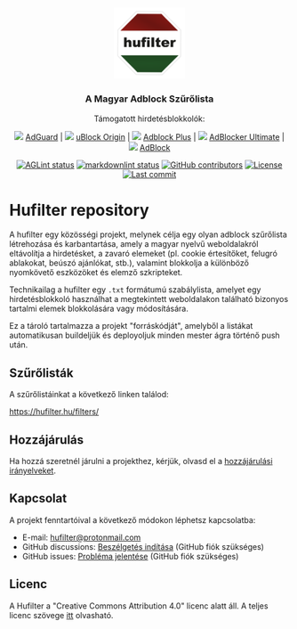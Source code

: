 <!-- markdownlint-disable -->
&nbsp;
<p align="center">
    <img src="https://raw.githubusercontent.com/hufilter/hufilter/master/assets/images/hufilter.svg" width="128rem" alt="hufilter" />
</p>
<h3 align="center">A Magyar Adblock Szűrőlista</h3>
<p align="center">Támogatott hirdetésblokkolók:</p>
<p align="center">
    <a href="https://adguard.com/"><img src="https://gist.githubusercontent.com/scripthunter7/6378a96b61b927357f39a33d3abc5af7/raw/e306604fd548ac1b2de70d2a5d8a43017496f221/adguard_logo.svg" width="14px" /></a> <a href="https://adguard.com/">AdGuard</a>
    | <a href="https://github.com/gorhill/uBlock"><img src="https://upload.wikimedia.org/wikipedia/commons/0/05/UBlock_Origin.svg" width="14px" /></a> <a href="https://github.com/gorhill/uBlock">uBlock Origin</a>
    | <a href="https://adblockplus.org/"><img src="https://upload.wikimedia.org/wikipedia/commons/9/9b/Adblock_Plus_2014_Logo.svg" width="14px" /></a> <a href="https://adblockplus.org/">Adblock Plus</a>
    | <a href="https://adblockultimate.net/"><img src="https://gist.githubusercontent.com/scripthunter7/418eb959a67d230f1f0975a222078565/raw/85854779bc661bce93b6abccea6ed56fca5c2844/adblocker_ultimate_logo.svg" width="14px" /></a> <a href="https://adblockultimate.net/">AdBlocker Ultimate</a>
    | <a href="https://getadblock.com/"><img src="https://gist.githubusercontent.com/scripthunter7/45f46156b3e4efdd13817ffc57389feb/raw/6024bd84726be876839925f328faa3afb45e0534/adblock_logo.svg" width="14px" /></a> <a href="https://getadblock.com/">AdBlock</a>
</p>
<p align="center">
    <a href="https://github.com/hufilter/hufilter/actions/workflows/aglint.yml" target="_blank"><img src="https://github.com/hufilter/hufilter/actions/workflows/aglint.yml/badge.svg?branch=master" alt="AGLint status" /></a>
    <a href="https://github.com/hufilter/hufilter/actions/workflows/markdownlint.yml" target="_blank"><img src="https://github.com/hufilter/hufilter/actions/workflows/markdownlint.yml/badge.svg?branch=master" alt="markdownlint status" /></a>
    <a href="https://github.com/hufilter/hufilter/graphs/contributors" target="_blank"><img src="https://img.shields.io/github/contributors/hufilter/hufilter" alt="GitHub contributors" /></a>
    <a href="https://github.com/hufilter/hufilter/blob/master/LICENSE" target="_blank"><img src="https://img.shields.io/github/license/hufilter/hufilter" alt="License" /></a>
    <a href="https://github.com/hufilter/hufilter/commits/master" target="_blank"><img src="https://img.shields.io/github/last-commit/hufilter/hufilter/master" alt="Last commit" /></a>
</p>
<!-- markdownlint-restore -->

<!-- TODO: Ha találunk valami jó fordítást a "repository" szóra, akkor térjünk át rá később. -->
# Hufilter repository

A hufilter egy közösségi projekt, melynek célja egy olyan adblock szűrőlista létrehozása és karbantartása,
amely a magyar nyelvű weboldalakról eltávolítja a hirdetésket, a zavaró elemeket (pl. cookie értesítőket,
felugró ablakokat, beúszó ajánlókat, stb.), valamint blokkolja a különböző nyomkövető eszközöket és elemző szkripteket.

Technikailag a hufilter egy `.txt` formátumú szabálylista, amelyet egy hirdetésblokkoló használhat a megtekintett
weboldalakon található bizonyos tartalmi elemek blokkolására vagy módosítására.

Ez a tároló tartalmazza a projekt "forráskódját", amelyből a listákat automatikusan buildeljük és deployoljuk minden
mester ágra történő push után.

## Szűrőlisták

A szűrőlistáinkat a következő linken találod:

https://hufilter.hu/filters/

## Hozzájárulás

Ha hozzá szeretnél járulni a projekthez, kérjük, olvasd el a [hozzájárulási irányelveket][contributing-guide].

## Kapcsolat

A projekt fenntartóival a következő módokon léphetsz kapcsolatba:

- E-mail: [hufilter@protonmail.com][hufilter-mail]
- GitHub discussions: [Beszélgetés indítása][new-discussion] (GitHub fiók szükséges)
- GitHub issues: [Probléma jelentése][new-issue] (GitHub fiók szükséges)

## Licenc

A Hufilter a "Creative Commons Attribution 4.0" licenc alatt áll. A teljes licenc szövege [itt][license] olvasható.

[contributing-guide]: https://github.com/hufilter/hufilter/blob/master/CONTRIBUTING.hu.md
[hufilter-mail]: mailto:hufilter@protonmail.com
[license]: https://github.com/hufilter/hufilter/blob/master/LICENSE
[new-discussion]: https://github.com/hufilter/hufilter/discussions/new/choose
[new-issue]: https://github.com/hufilter/hufilter/issues/new/
